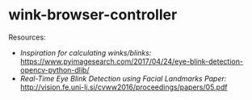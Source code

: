 # wink-browser-controller

Resources:
- *Inspiration for calculating winks/blinks:* https://www.pyimagesearch.com/2017/04/24/eye-blink-detection-opencv-python-dlib/
- *Real-Time Eye Blink Detection using Facial Landmarks Paper:* http://vision.fe.uni-lj.si/cvww2016/proceedings/papers/05.pdf